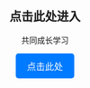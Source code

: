 <!DOCTYPE html>
<html lang="en">
<head>
    <meta charset="UTF-8">
    <meta name="viewport" content="width=device-width, initial-scale=1.0">
    <title>点击跳转</title>
    <style>
        body {
            text-align: center;
            font-family: Arial, sans-serif;
            margin-top: 50px;
        }
        img {
            width: 300px;
            height: 200px;
        }
        .button {
            display: inline-block;
            padding: 10px 20px;
            font-size: 16px;
            color: white;
            background-color: #007bff;
            border: none;
            border-radius: 5px;
            text-decoration: none;
        }
    </style>
</head>
<body>
    <h2>点击此处进入</h2>
    <p>共同成长学习</p>
    <a href="https://f.wss.cc/f/f20ie1b03fx 复制链接到浏览器打开" class="button">点击此处</a>
</body>
</html>
